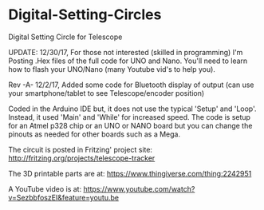 # Digital-Setting-Circles
Digital Setting Circle for Telescope

UPDATE: 12/30/17, For those not interested (skilled in programming) I'm Posting .Hex files of the full code for UNO and Nano.  You'll need to learn how to flash your UNO/Nano (many Youtube vid's to help you).

Rev -A-  12/2/17,  Added some code for Bluetooth display of output (can use your smartphone/tablet to see Telescope/encoder position)

Coded in the Arduino IDE but, it does not use the typical 'Setup' and 'Loop'.  Instead, it used 'Main' and 'While' for increased speed.
The code is setup for an Atmel p328 chip or an UNO or NANO board but you can change the pinouts as needed for other boards such as a Mega.

The circuit is posted in Fritzing' project site: http://fritzing.org/projects/telescope-tracker


The 3D printable parts are at: https://www.thingiverse.com/thing:2242951


A YouTube video is at: https://www.youtube.com/watch?v=SezbbfoszEI&feature=youtu.be

